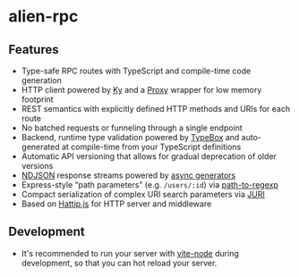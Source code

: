# alien-rpc

## Features

- Type-safe RPC routes with TypeScript and compile-time code generation
- HTTP client powered by [Ky](https://github.com/sindresorhus/ky) and a [Proxy](https://developer.mozilla.org/en-US/docs/Web/JavaScript/Reference/Global_Objects/Proxy) wrapper for low memory footprint
- REST semantics with explicitly defined HTTP methods and URIs for each route
- No batched requests or funneling through a single endpoint
- Backend, runtime type validation powered by [TypeBox](https://githubß.com/sinclairzx81/typebox) and auto-generated at compile-time from your TypeScript definitions
- Automatic API versioning that allows for gradual deprecation of older versions
- [NDJSON](https://github.com/ndjson/ndjson-spec) response streams powered by [async generators](https://developer.mozilla.org/en-US/docs/Web/JavaScript/Reference/Global_Objects/AsyncGenerator)
- Express-style “path parameters” (e.g. `/users/:id`) via [path-to-regexp](https://github.com/pillarjs/path-to-regexp)
- Compact serialization of complex URI search parameters via [JURI](/tree/main/packages/@alien-rpc/juri)
- Based on [Hattip.js](https://github.com/hattipjs/hattip) for HTTP server and middleware

## Development

- It's recommended to run your server with [vite-node](https://www.npmjs.com/package/vite-node) during development, so that you can hot reload your server.
